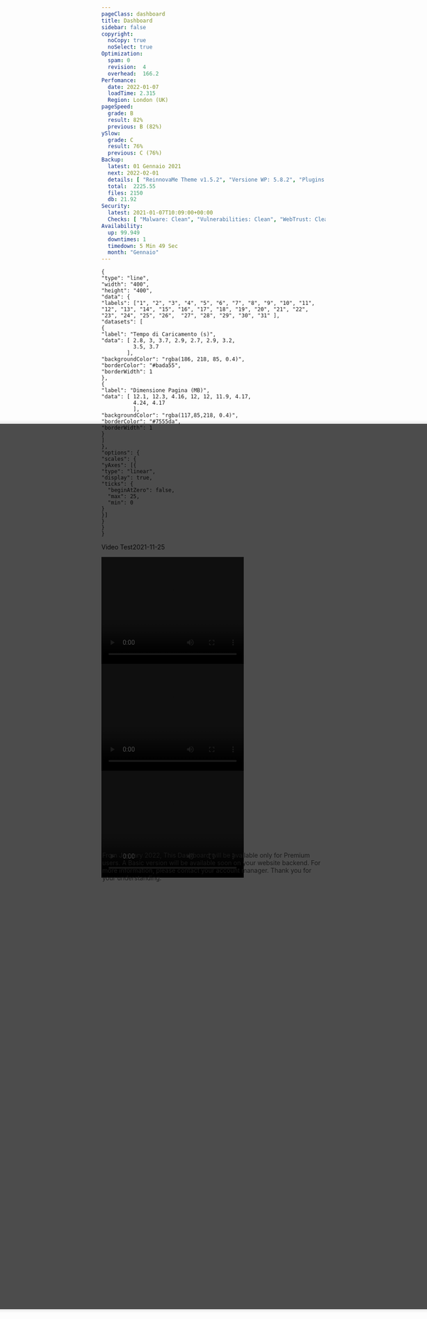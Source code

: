 ```yaml
---
pageClass: dashboard
title: Dashboard
sidebar: false
copyright:
  noCopy: true
  noSelect: true
Optimization:
  spam: 0
  revision:  4
  overhead:  166.2
Perfomance:
  date: 2022-01-07
  loadTime: 2.315
  Region: London (UK)
pageSpeed:
  grade: B
  result: 82%
  previous: B (82%)
ySlow:
  grade: C
  result: 76%
  previous: C (76%)
Backup:
  latest: 01 Gennaio 2021
  next: 2022-02-01
  details: [ "ReinnovaMe Theme v1.5.2", "Versione WP: 5.8.2", "Plugins: 32", "Numero di Posts: 42", "Commenti Approvati: 0" ]
  total:  2225.55
  files: 2150
  db: 21.92
Security:
  latest: 2021-01-07T10:09:00+00:00
  Checks: [ "Malware: Clean", "Vulnerabilities: Clean", "WebTrust: Clean" ]
Availability:
  up: 99.949
  downtimes: 1
  timedown: 5 Min 49 Sec
  month: "Gennaio"
---
```

<div
style="z-index: 10; padding: 100%; border-radius: 5px; background-color: rgba(0,0,0,.7); box-shadow: 0 0 10px rgba(0,0,0,.2); position: fixed; top: 50%; left: 50%; transform: translate(-50%, -50%);"
class="details-overlay details-overlay-dark">
<div class="flash mt-3 flash-warn"
style="width: 500px;"
>
From January 2022, This Dashboard will be available only for Premium users.
A Basic version will be available soon on your website backend.
For more information, please contact your account manager.
Thank you for your understanding.
</div>
</div>


<main
    data-color-mode="auto"
    data-light-theme="light"
    data-dark-theme="dark_dimmed"
    class="d-flex flex-justify-between flex-column flex-sm-row  flex-md-items-start" >

<section
class="color-bg-secondary my-2 p-md-4 p-sm-2 border rounded col-sm-12 mx-1 col-md-8 flex-1">
<PerfomanceHeader />
<div class="d-flex flex-wrap flex-justify-around flex-sm-items-center">
<pageSpeed /> <ySlow />
</div>

<ChartBox>

```chart
{
"type": "line",
"width": "400",
"height": "400",
"data": {
"labels": ["1", "2", "3", "4", "5", "6", "7", "8", "9", "10", "11", "12", "13", "14", "15", "16", "17", "18", "19", "20", "21", "22", "23", "24", "25", "26",  "27", "28", "29", "30", "31" ],
"datasets": [
{
"label": "Tempo di Caricamento (s)",
"data": [ 2.8, 3, 3.7, 2.9, 2.7, 2.9, 3.2,
          3.5, 3.7
        ],
"backgroundColor": "rgba(186, 218, 85, 0.4)",
"borderColor": "#bada55",
"borderWidth": 1
},
{
"label": "Dimensione Pagina (MB)",
"data": [ 12.1, 12.3, 4.16, 12, 12, 11.9, 4.17,
          4.24, 4.17
          ],
"backgroundColor": "rgba(117,85,218, 0.4)",
"borderColor": "#7555da",
"borderWidth": 1
}
]
},
"options": {
"scales": {
"yAxes": [{
"type": "linear",
"display": true,
"ticks": {
  "beginAtZero": false,
  "max": 25,
  "min": 0
}
}]
}
}
}
```
</ChartBox>

<div class="border color-bg-subtle my-4" >
  <p class="f5 pl-6 pt-2">Video Test<span class="text-small Label Label--inline">2021-11-25</span> </p>
  <div class="d-flex flex-wrap flex-justify-around">
      <video width="320" height="240" controls autoplay>
          <source src="/browsertime-results/reinnovame.com/2021-11-25T141217+0000/pages/reinnovame_com/data/video/1.mp4" type="video/mp4">
      Your browser does not support the video tag.
      </video>
          <video  width="320" height="240" controls autoplay>
          <source src="/browsertime-results/reinnovame.com/2021-11-25T141217+0000/pages/reinnovame_com/data/video/2.mp4" type="video/mp4">
      Your browser does not support the video tag.
      </video>
          <video  width="320" height="240" controls autoplay>
          <source src="/browsertime-results/reinnovame.com/2021-11-25T141217+0000/pages/reinnovame_com/data/video/3.mp4" type="video/mp4">
      Your browser does not support the video tag.
      </video>
  </div>
</div>

<OptimizationWidget />

<div class="container d-flex flex-column flex-sm-row">
  <DowntimeWidget class="col-sm-12 col-md-6 mx-auto" />
  <AxiosWp id="installed_plugins"  class="col-sm-12 col-md-6 color-bg-canvas rounded mt-3 color-bg-secondary" />
</div>

</section>


<section class="col-sm-12 col-md-3 mx-2">


<BackupCard />
<SecurityCard />

<ScanBot />

<HttpsStatus />

<UpdatesCard>

<PluginsTimeline />



</UpdatesCard>

</section>


</main>
